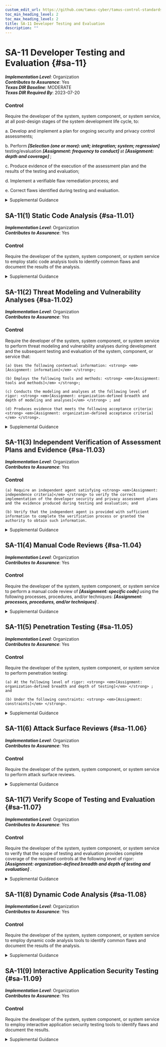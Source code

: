 ```yaml
---
custom_edit_url: https://github.com/tamus-cyber/tamus-control-standards/tree/main/content/tamus.edu/TAMUS_profile.xml
toc_min_heading_level: 2
toc_max_heading_level: 2
title: SA-11 Developer Testing and Evaluation
description: ""
---
```


# SA-11 Developer Testing and Evaluation {#sa-11}

_**Implementation Level**_: Organization\
_**Contributes to Assurance**_: Yes\
_**Texas DIR Baseline**_: MODERATE\
_**Texas DIR Required By**_: 2023-07-20

### Control

Require the developer of the system, system component, or system service, at all post-design stages of the system development life cycle, to:

a. Develop and implement a plan for ongoing security and privacy control assessments;

b. Perform <strong> <em>[Selection (one or more): unit; integration; system; regression]</em> </strong> testing/evaluation <strong> <em>[Assignment: frequency to conduct]</em> </strong> at <strong> <em>[Assignment: depth and coverage]</em> </strong>;

c. Produce evidence of the execution of the assessment plan and the results of the testing and evaluation;

d. Implement a verifiable flaw remediation process; and

e. Correct flaws identified during testing and evaluation.

<details>
  <summary>Supplemental Guidance</summary>

Developmental testing and evaluation confirms that the required controls are implemented correctly, operating as intended, enforcing the desired security and privacy policies, and meeting established security and privacy requirements. Security properties of systems and the privacy of individuals may be affected by the interconnection of system components or changes to those components. The interconnections or changes—including upgrading or replacing applications, operating systems, and firmware—may adversely affect previously implemented controls. Ongoing assessment during development allows for additional types of testing and evaluation that developers can conduct to reduce or eliminate potential flaws. Testing custom software applications may require approaches such as manual code review, security architecture review, and penetration testing, as well as and static analysis, dynamic analysis, binary analysis, or a hybrid of the three analysis approaches.

</details>

## SA-11(1) Static Code Analysis {#sa-11.01}

_**Implementation Level**_: Organization\
_**Contributes to Assurance**_: Yes

### Control

Require the developer of the system, system component, or system service to employ static code analysis tools to identify common flaws and document the results of the analysis.

<details>
  <summary>Supplemental Guidance</summary>

Static code analysis provides a technology and methodology for security reviews and includes checking for weaknesses in the code as well as for the incorporation of libraries or other included code with known vulnerabilities or that are out-of-date and not supported. Static code analysis can be used to identify vulnerabilities and enforce secure coding practices. It is most effective when used early in the development process, when each code change can automatically be scanned for potential weaknesses. Static code analysis can provide clear remediation guidance and identify defects for developers to fix. Evidence of the correct implementation of static analysis can include aggregate defect density for critical defect types, evidence that defects were inspected by developers or security professionals, and evidence that defects were remediated. A high density of ignored findings, commonly referred to as false positives, indicates a potential problem with the analysis process or the analysis tool. In such cases, organizations weigh the validity of the evidence against evidence from other sources.

</details>

## SA-11(2) Threat Modeling and Vulnerability Analyses {#sa-11.02}

_**Implementation Level**_: Organization\
_**Contributes to Assurance**_: Yes

### Control

Require the developer of the system, system component, or system service to perform threat modeling and vulnerability analyses during development and the subsequent testing and evaluation of the system, component, or service that:

    (a) Uses the following contextual information: <strong> <em>[Assignment: information]</em> </strong>;

    (b) Employs the following tools and methods: <strong> <em>[Assignment: tools and methods]</em> </strong>;

    (c) Conducts the modeling and analyses at the following level of rigor: <strong> <em>[Assignment: organization-defined breadth and depth of modeling and analyses]</em> </strong> ; and

    (d) Produces evidence that meets the following acceptance criteria: <strong> <em>[Assignment: organization-defined acceptance criteria]</em> </strong>.

<details>
  <summary>Supplemental Guidance</summary>

Systems, system components, and system services may deviate significantly from the functional and design specifications created during the requirements and design stages of the system development life cycle. Therefore, updates to threat modeling and vulnerability analyses of those systems, system components, and system services during development and prior to delivery are critical to the effective operation of those systems, components, and services. Threat modeling and vulnerability analyses at this stage of the system development life cycle ensure that design and implementation changes have been accounted for and that vulnerabilities created because of those changes have been reviewed and mitigated.

</details>

## SA-11(3) Independent Verification of Assessment Plans and Evidence {#sa-11.03}

_**Implementation Level**_: Organization\
_**Contributes to Assurance**_: Yes

### Control

    (a) Require an independent agent satisfying <strong> <em>[Assignment: independence criteria]</em> </strong> to verify the correct implementation of the developer security and privacy assessment plans and the evidence produced during testing and evaluation; and

    (b) Verify that the independent agent is provided with sufficient information to complete the verification process or granted the authority to obtain such information.

<details>
  <summary>Supplemental Guidance</summary>

Independent agents have the qualifications—including the expertise, skills, training, certifications, and experience—to verify the correct implementation of developer security and privacy assessment plans.

</details>

## SA-11(4) Manual Code Reviews {#sa-11.04}

_**Implementation Level**_: Organization\
_**Contributes to Assurance**_: Yes

### Control

Require the developer of the system, system component, or system service to perform a manual code review of <strong> <em>[Assignment: specific code]</em> </strong> using the following processes, procedures, and/or techniques: <strong> <em>[Assignment: processes, procedures, and/or techniques]</em> </strong>.

<details>
  <summary>Supplemental Guidance</summary>

Manual code reviews are usually reserved for the critical software and firmware components of systems. Manual code reviews are effective at identifying weaknesses that require knowledge of the application’s requirements or context that, in most cases, is unavailable to automated analytic tools and techniques, such as static and dynamic analysis. The benefits of manual code review include the ability to verify access control matrices against application controls and review detailed aspects of cryptographic implementations and controls.

</details>

## SA-11(5) Penetration Testing {#sa-11.05}

_**Implementation Level**_: Organization\
_**Contributes to Assurance**_: Yes

### Control

Require the developer of the system, system component, or system service to perform penetration testing:

    (a) At the following level of rigor: <strong> <em>[Assignment: organization-defined breadth and depth of testing]</em> </strong> ; and

    (b) Under the following constraints: <strong> <em>[Assignment: constraints]</em> </strong>.

<details>
  <summary>Supplemental Guidance</summary>

Penetration testing is an assessment methodology in which assessors, using all available information technology product or system documentation and working under specific constraints, attempt to circumvent the implemented security and privacy features of information technology products and systems. Useful information for assessors who conduct penetration testing includes product and system design specifications, source code, and administrator and operator manuals. Penetration testing can include white-box, gray-box, or black-box testing with analyses performed by skilled professionals who simulate adversary actions. The objective of penetration testing is to discover vulnerabilities in systems, system components, and services that result from implementation errors, configuration faults, or other operational weaknesses or deficiencies. Penetration tests can be performed in conjunction with automated and manual code reviews to provide a greater level of analysis than would ordinarily be possible. When user session information and other personally identifiable information is captured or recorded during penetration testing, such information is handled appropriately to protect privacy.

</details>

## SA-11(6) Attack Surface Reviews {#sa-11.06}

_**Implementation Level**_: Organization\
_**Contributes to Assurance**_: Yes

### Control

Require the developer of the system, system component, or system service to perform attack surface reviews.

<details>
  <summary>Supplemental Guidance</summary>

Attack surfaces of systems and system components are exposed areas that make those systems more vulnerable to attacks. Attack surfaces include any accessible areas where weaknesses or deficiencies in the hardware, software, and firmware components provide opportunities for adversaries to exploit vulnerabilities. Attack surface reviews ensure that developers analyze the design and implementation changes to systems and mitigate attack vectors generated as a result of the changes. The correction of identified flaws includes deprecation of unsafe functions.

</details>

## SA-11(7) Verify Scope of Testing and Evaluation {#sa-11.07}

_**Implementation Level**_: Organization\
_**Contributes to Assurance**_: Yes

### Control

Require the developer of the system, system component, or system service to verify that the scope of testing and evaluation provides complete coverage of the required controls at the following level of rigor: <strong> <em>[Assignment: organization-defined breadth and depth of testing and evaluation]</em> </strong>.

<details>
  <summary>Supplemental Guidance</summary>

Verifying that testing and evaluation provides complete coverage of required controls can be accomplished by a variety of analytic techniques ranging from informal to formal. Each of these techniques provides an increasing level of assurance that corresponds to the degree of formality of the analysis. Rigorously demonstrating control coverage at the highest levels of assurance can be achieved using formal modeling and analysis techniques, including correlation between control implementation and corresponding test cases.

</details>

## SA-11(8) Dynamic Code Analysis {#sa-11.08}

_**Implementation Level**_: Organization\
_**Contributes to Assurance**_: Yes

### Control

Require the developer of the system, system component, or system service to employ dynamic code analysis tools to identify common flaws and document the results of the analysis.

<details>
  <summary>Supplemental Guidance</summary>

Dynamic code analysis provides runtime verification of software programs using tools capable of monitoring programs for memory corruption, user privilege issues, and other potential security problems. Dynamic code analysis employs runtime tools to ensure that security functionality performs in the way it was designed. A type of dynamic analysis, known as fuzz testing, induces program failures by deliberately introducing malformed or random data into software programs. Fuzz testing strategies are derived from the intended use of applications and the functional and design specifications for the applications. To understand the scope of dynamic code analysis and the assurance provided, organizations may also consider conducting code coverage analysis (i.e., checking the degree to which the code has been tested using metrics such as percent of subroutines tested or percent of program statements called during execution of the test suite) and/or concordance analysis (i.e., checking for words that are out of place in software code, such as non-English language words or derogatory terms).

</details>

## SA-11(9) Interactive Application Security Testing {#sa-11.09}

_**Implementation Level**_: Organization\
_**Contributes to Assurance**_: Yes

### Control

Require the developer of the system, system component, or system service to employ interactive application security testing tools to identify flaws and document the results.

<details>
  <summary>Supplemental Guidance</summary>

Interactive (also known as instrumentation-based) application security testing is a method of detecting vulnerabilities by observing applications as they run during testing. The use of instrumentation relies on direct measurements of the actual running applications and uses access to the code, user interaction, libraries, frameworks, backend connections, and configurations to directly measure control effectiveness. When combined with analysis techniques, interactive application security testing can identify a broad range of potential vulnerabilities and confirm control effectiveness. Instrumentation-based testing works in real time and can be used continuously throughout the system development life cycle.

</details>

